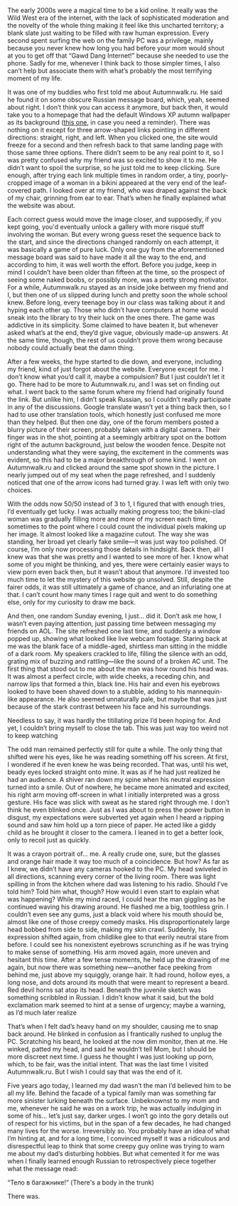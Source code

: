 The early 2000s were a magical time to be a kid online. It really was the Wild West era of the internet, with the lack of sophisticated moderation and the novelty of the whole thing making it feel like this uncharted territory; a blank slate just waiting to be filled with raw human expression. Every second spent surfing the web on the family PC was a privilege, mainly because you never knew how long you had before your mom would shout at you to get off that “Gawd Dang Internet!” because she needed to use the phone. Sadly for me, whenever I think back to those simpler times, I also can’t help but associate them with what’s probably the most terrifying moment of my life.

It was one of my buddies who first told me about Autumnwalk.ru. He said he found it on some obscure Russian message board, which, yeah, seemed about right. I don’t think you can access it anymore, but back then, it would take you to a homepage that had the default Windows XP autumn wallpaper as its background ([this one](https://windowswallpaper.miraheze.org/wiki/Autumn#/media/File:Autumn.jpg), in case you need a reminder). There was nothing on it except for three arrow-shaped links pointing in different directions: straight, right, and left. When you clicked one, the site would freeze for a second and then refresh back to that same landing page with those same three options. There didn’t seem to be any real point to it, so I was pretty confused why my friend was so excited to show it to me. He didn’t want to spoil the surprise, so he just told me to keep clicking. Sure enough, after trying each link multiple times in random order, a tiny, poorly-cropped image of a woman in a bikini appeared at the very end of the leaf-covered path. I looked over at my friend, who was draped against the back of my chair, grinning from ear to ear. That’s when he finally explained what the website was about.

Each correct guess would move the image closer, and supposedly, if you kept going, you'd eventually unlock a gallery with more risqué stuff involving the woman. But every wrong guess reset the sequence back to the start, and since the directions changed randomly on each attempt, it was basically a game of pure luck. Only one guy from the aforementioned message board was said to have made it all the way to the end, and according to him, it was well worth the effort. Before you judge, keep in mind I couldn’t have been older than fifteen at the time, so the prospect of seeing some naked boobs, or possibly more, was a pretty strong motivator. For a while, Autumnwalk.ru stayed as an inside joke between my friend and I, but then one of us slipped during lunch and pretty soon the whole school knew. Before long, every teenage boy in our class was talking about it and hyping each other up. Those who didn’t have computers at home would sneak into the library to try their luck on the ones there. The game was addictive in its simplicity. Some claimed to have beaten it, but whenever asked what’s at the end, they’d give vague, obviously made-up answers. At the same time, though, the rest of us couldn’t prove them wrong because nobody could actually beat the damn thing.

After a few weeks, the hype started to die down, and everyone, including my friend, kind of just forgot about the website. Everyone except for me. I don’t know what you’d call it, maybe a compulsion? But I just couldn’t let it go. There had to be more to Autumnwalk.ru, and I was set on finding out what. I went back to the same forum where my friend had originally found the link. But unlike him, I didn’t speak Russian, so I couldn’t really participate in any of the discussions. Google translate wasn’t yet a thing back then, so I had to use other translation tools, which honestly just confused me more than they helped. But then one day, one of the forum members posted a blurry picture of their screen, probably taken with a digital camera. Their finger was in the shot, pointing at a seemingly arbitrary spot on the bottom right of the autumn background, just below the wooden fence. Despite not understanding what they were saying, the excitement in the comments was evident, so this had to be a major breakthrough of some kind. I went on Autumnwalk.ru and clicked around the same spot shown in the picture. I nearly jumped out of my seat when the page refreshed, and I suddenly noticed that one of the arrow icons had turned gray. I was left with only two choices.

With the odds now 50/50 instead of 3 to 1, I figured that with enough tries, I’d eventually get lucky. I was actually making progress too; the bikini-clad woman was gradually filling more and more of my screen each time, sometimes to the point where I could count the individual pixels making up her image. It almost looked like a magazine cutout. The way she was standing, her broad yet clearly fake smile—it was just way too polished. Of course, I’m only now processing those details in hindsight. Back then, all I knew was that she was pretty and I wanted to see more of her. I know what some of you might be thinking, and yes, there were certainly easier ways to view porn even back then, but it wasn’t about that anymore. I’d invested too much time to let the mystery of this website go unsolved. Still, despite the fairer odds, it was still ultimately a game of chance, and an infuriating one at that. I can’t count how many times I rage quit and went to do something else, only for my curiosity to draw me back.

And then, one random Sunday evening, I just… did it. Don’t ask me how, I wasn’t even paying attention, just passing time between messaging my friends on AOL. The site refreshed one last time, and suddenly a window popped up, showing what looked like live webcam footage. Staring back at me was the blank face of a middle-aged, shirtless man sitting in the middle of a dark room. My speakers crackled to life, filling the silence with an odd, grating mix of buzzing and rattling—like the sound of a broken AC unit. The first thing that stood out to me about the man was how round his head was. It was almost a perfect circle, with wide cheeks, a receding chin, and narrow lips that formed a thin, black line. His hair and even his eyebrows looked to have been shaved down to a stubble, adding to his mannequin-like appearance. He also seemed unnaturally pale, but maybe that was just because of the stark contrast between his face and his surroundings.

Needless to say, it was hardly the titillating prize I’d been hoping for. And yet, I couldn’t bring myself to close the tab. This was just way too weird not to keep watching

The odd man remained perfectly still for quite a while. The only thing that shifted were his eyes, like he was reading something off his screen. At first, I wondered if he even knew he was being recorded. That was, until his wet, beady eyes locked straight onto mine. It was as if he had just realized he had an audience. A shiver ran down my spine when his neutral expression turned into a smile. Out of nowhere, he became more animated and excited, his right arm moving off-screen in what I initially interpreted was a gross gesture. His face was slick with sweat as he stared right through me. I don’t think he even blinked once. Just as I was about to press the power button in disgust, my expectations were subverted yet again when I heard a ripping sound and saw him hold up a torn piece of paper. He acted like a giddy child as he brought it closer to the camera. I leaned in to get a better look, only to recoil just as quickly. 

It was a crayon portrait of… me. A really crude one, sure, but the glasses and orange hair made it way too much of a coincidence. But how? As far as I knew, we didn’t have any cameras hooked to the PC. My head swiveled in all directions, scanning every corner of the living room. There was light spilling in from the kitchen where dad was listening to his radio. Should I’ve told him? Told him what, though? How would I even start to explain what was happening? While my mind raced, I could hear the man giggling as he continued waving his drawing around. He flashed me a big, toothless grin. I couldn’t even see any gums, just a black void where his mouth should be, almost like one of those creepy comedy masks. His disproportionately large head bobbed from side to side, making my skin crawl. Suddenly, his expression shifted again, from childlike glee to that eerily neutral stare from before. I could see his nonexistent eyebrows scrunching as if he was trying to make sense of something. His arm moved again, more uneven and hesitant this time. After a few tense moments, he held up the drawing of me again, but now there was something new—another face peeking from behind me, just above my squiggly, orange hair. It had round, hollow eyes, a long nose, and dots around its mouth that were meant to represent a beard. Red devil horns sat atop its head. Beneath the juvenile sketch was something scribbled in Russian. I didn’t know what it said, but the bold exclamation mark seemed to hint at a sense of urgency; maybe a warning, as I’d much later realize

That’s when I felt dad’s heavy hand on my shoulder, causing me to snap back around. He blinked in confusion as I frantically rushed to unplug the PC. Scratching his beard, he looked at the now dim monitor, then at me. He winked, patted my head, and said he wouldn’t tell Mom, but I should be more discreet next time. I guess he thought I was just looking up porn, which, to be fair, was the initial intent. That was the last time I visited Autumnwalk.ru. But I wish I could say that was the end of it.

Five years ago today, I learned my dad wasn’t the man I’d believed him to be all my life. Behind the facade of a typical family man was something far more sinister lurking beneath the surface. Unbeknownst to my mom and me, whenever he said he was on a work trip, he was actually indulging in some of his... let’s just say, darker urges. I won’t go into the gory details out of respect for his victims, but in the span of a few decades, he had changed many lives for the worse. Irreversibly so. You probably have an idea of what I’m hinting at, and for a long time, I convinced myself it was a ridiculous and disrespectful leap to think that some creepy guy online was trying to warn me about my dad’s disturbing hobbies. But what cemented it for me was when I finally learned enough Russian to retrospectively piece together what the message read: 

“Тело в багажнике!” (There's a body in the trunk)

There was.